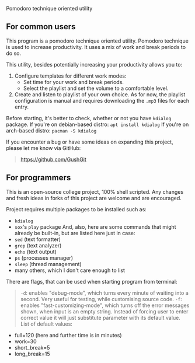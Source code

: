 Pomodoro technique oriented utility

## For common users

This program is a pomodoro technique oriented utility. Pomodoro technique is used to increase productivity. It uses a mix of work and break periods to do so.

This utility, besides potentially increasing your productivity allows you to:
1. Configure templates for different work modes:
    - Set time for your work and break periods.
    - Select the playlist and set the volume to a comfortable level.
2. Create and listen to playlist of your own choice. As for now, the playlist configuration is manual and requires downloading the `.mp3` files for each entry.

Before starting, it's better to check, whether or not you have `kdialog` package.
If you're on debian-based distro:
`apt install kdialog`
If you're on arch-based distro:
`pacman -S kdialog`

If you encounter a bug or have some ideas on expanding this project, please let me know via GitHub:
> https://github.com/GushGit

## For programmers

This is an open-source college project, 100% shell scripted. Any changes and fresh ideas in forks of this project are welcome and are encouraged.

Project requires multiple packages to be installed such as:
- `kdialog`
- `sox`'s `play` package
And, also, here are some commands that might already be built-in, but are listed here just in case:
- `sed`     (text formatter)
- `grep`    (text analyzer)
- `echo`    (text output)
- `ps`      (processes manager)
- `sleep`   (thread management)
- many others, which I don't care enough to list

There are flags, that can be used when starting program from terminal:
> `-d`: enables "debug-mode", which turns every minute of waiting into a second. Very useful for testing, while customising source code.
> `-f`: enables "fast-customizing-mode", which turns off the error messages shown, when input is an empty string. Instead of forcing user to enter correct value it will just substitute parameter with its default value. List of default values:
- full=120 (here and further time is in minutes)
- work=30
- short_break=5
- long_break=15